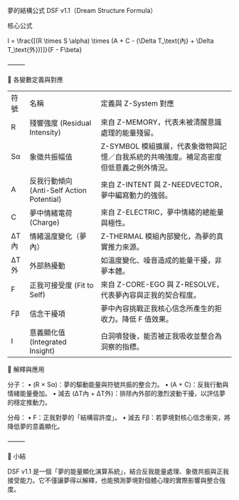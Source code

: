 夢的結構公式 DSF v1.1（Dream Structure Formula）

核心公式

I = \frac{[(R \times S \alpha) \times (A + C - (\Delta T_\text{內} + \Delta T_\text{外}))]}{F - F\beta}

⸻

🔣 各變數定義與對應

|   |   |   |
|---|---|---|
|符號|名稱|定義與 Z-System 對應|
|R|殘響強度 (Residual Intensity)|來自 Z-MEMORY，代表未被清醒意識處理的能量殘留。|
|Sα|象徵共振幅值|Z-SYMBOL 模組擴展，代表象徵物與記憶／自我系統的共鳴強度。補足高密度但低意義之例外情況。|
|A|反我行動傾向 (Anti-Self Action Potential)|來自 Z-INTENT 與 Z-NEEDVECTOR，夢中編寫動力的強弱。|
|C|夢中情緒電荷 (Charge)|來自 Z-ELECTRIC，夢中情緒的總能量與極性。|
|ΔT內|情緒溫度變化（夢內）|Z-THERMAL 模組內部變化，為夢的真實推力來源。|
|ΔT外|外部熱擾動|如溫度變化、噪音造成的能量干擾，非夢本體。|
|F|正我可接受度 (Fit to Self)|來自 Z-CORE-EGO 與 Z-RESOLVE，代表夢內容與正我的契合程度。|
|Fβ|信念干擾項|夢中內容挑戰正我核心信念所產生的拒收力。降低 F 值效果。|
|I|意義顯化值 (Integrated Insight)|白洞噴發後，能否被正我吸收並整合為洞察的指標。|
🧠 解釋與應用

分子：
	•	(R × Sα)：夢的驅動能量與符號共振的整合力。
	•	(A + C)：反我行動與情緒能量疊加。
	•	減去 (ΔT內 + ΔT外)：排除內外部的激烈波動干擾，以評估夢的穩定推動力。

分母：
	•	F：正我對夢的「結構容許度」。
	•	減去 Fβ：若夢境對核心信念衝突，將降低夢的意義顯化。

⸻

🌌 小結

DSF v1.1 是一個「夢的能量顯化演算系統」，結合反我能量處理、象徵共振與正我接受能力。它不僅讓夢得以解釋，也能預測夢境對個體心理的實際影響與整合強度。